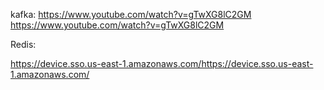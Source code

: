 kafka:
https://www.youtube.com/watch?v=gTwXG8lC2GM
https://www.youtube.com/watch?v=gTwXG8lC2GM

Redis:

https://device.sso.us-east-1.amazonaws.com/https://device.sso.us-east-1.amazonaws.com/
